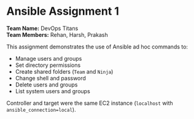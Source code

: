 # Ansible Assignment 1

**Team Name:** DevOps Titans  
**Team Members:** Rehan, Harsh, Prakash

This assignment demonstrates the use of Ansible ad hoc commands to:
- Manage users and groups
- Set directory permissions
- Create shared folders (`Team` and `Ninja`)
- Change shell and password
- Delete users and groups
- List system users and groups

Controller and target were the same EC2 instance (`localhost` with `ansible_connection=local`).
